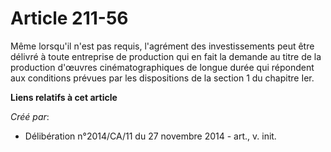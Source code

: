 # Article 211-56

Même lorsqu'il n'est pas requis, l'agrément des investissements peut être délivré à toute entreprise de production qui en
fait la demande au titre de la production d'œuvres cinématographiques de longue durée qui répondent aux conditions prévues
par les dispositions de la section 1 du chapitre Ier.

**Liens relatifs à cet article**

_Créé par_:

  - Délibération n°2014/CA/11 du 27 novembre 2014 - art., v. init.
